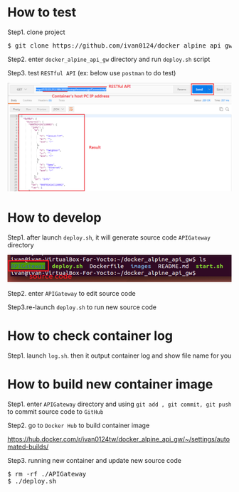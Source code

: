 # How to test
Step1. clone project
<pre>
$ git clone https://github.com/ivan0124/docker_alpine_api_gw.git
</pre>

Step2. enter `docker_alpine_api_gw` directory and run `deploy.sh` script

Step3. test `RESTful API` (ex: below use `postman` to do test)

![result link](https://github.com/ivan0124/docker_alpine_api_gw/blob/master/images/docker_api_20161223.png)

# How to develop
Step1. after launch `deploy.sh`, it will generate source code `APIGateway` directory

![result link](https://github.com/ivan0124/docker_alpine_api_gw/blob/master/images/docker_20161223_1.png)

Step2. enter `APIGateway` to edit source code

Step3.re-launch `deploy.sh` to run new source code

# How to check container log
Step1. launch `log.sh`. then it output container log and show file name for you

# How to build new  container image
Step1. enter `APIGateway` directory and using `git add , git commit, git push` to commit source code to `GitHub`

Step2. go to `Docker Hub` to build container image

https://hub.docker.com/r/ivan0124tw/docker_alpine_api_gw/~/settings/automated-builds/

Step3. running new container and update new source code
<pre>
$ rm -rf ./APIGateway
$ ./deploy.sh
</pre>

